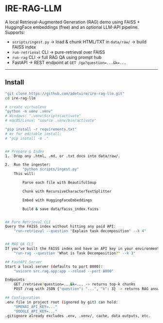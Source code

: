 # IRE-RAG-LLM

A local Retrieval-Augmented Generation (RAG) demo using FAISS + HuggingFace embeddings (free) and an optional LLM-API pipeline.  
Supports:
- `scripts/ingest.py` -> load & chunk HTML/TXT in `data/raw/` -> build FAISS index  
- `run-retrieval` CLI -> pure-retrieval over FAISS  
- `run-rag` CLI -> full RAG QA using prompt hub  
- FastAPI -> REST endpoint at `GET /qa?question=...&k=...`

---

## Install

```bash
"git clone https://github.com/adetuire/ire-rag-llm.git"
cd ire-rag-llm

# create virtualenv
"python -m venv .venv"
# Windows: ".venv\Scripts\activate"
# macOS/Linux: "source .venv/bin/activate"

"pip install -r requirements.txt"
# or for editable install:
# "pip install -e ."


## Prepare & Index
1.  Drop any .html, .md, or .txt docs into data/raw/.

2.  Run the ingester:
        "python scripts/ingest.py"
    This will:

        Parse each file with BeautifulSoup

        Chunk with RecursiveCharacterTextSplitter

        Embed with HuggingFaceEmbeddings

        Build & save data/faiss_index.faiss


## Pure Retrieval CLI
Query the FAISS index without hitting any paid API:
    "run-retrieval --question "Explain task decomposition" --k 4"


## RAG QA CLI
If you’ve built the FAISS index and have an API key in your environment (OpenAI or Google), you can run full RAG:
    "run-rag --question "What is Task Decomposition?" --k 3"

## FastAPI Server
Start a local server (defaults to port 8000):
    "uvicorn src.rag.app:app --reload --port 8000"

Endpoints
    GET /retrieve?question=...&k=... -> returns top-k chunks
    POST /rag with JSON {"question": "...", "k": 3} -> returns RAG answer

## Configuration
.env file in project root (ignored by git) can hold:
    "OPENAI_API_KEY=..."
    "GOOGLE_API_KEY=..."
.gitignore already excludes .env, .venv/, cache, data outputs, etc.